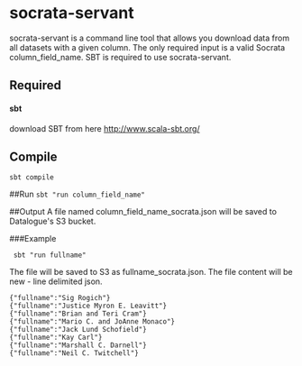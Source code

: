 # socrata-servant
socrata-servant is a command line tool that allows you download data from all datasets with a given column. The only
required input is a valid Socrata column_field_name. SBT is required
to use socrata-servant.

## Required
#### sbt
download SBT from here <http://www.scala-sbt.org/>

## Compile
```sbt compile```

##Run
```sbt "run column_field_name"```

##Output
A file named column_field_name_socrata.json will be saved to Datalogue's S3 bucket.

###Example

``` sbt "run fullname"```

The file will be saved to S3 as fullname_socrata.json. The file content will be new - line delimited json.


```
{"fullname":"Sig Rogich"}
{"fullname":"Justice Myron E. Leavitt"}
{"fullname":"Brian and Teri Cram"}
{"fullname":"Mario C. and JoAnne Monaco"}
{"fullname":"Jack Lund Schofield"}
{"fullname":"Kay Carl"}
{"fullname":"Marshall C. Darnell"}
{"fullname":"Neil C. Twitchell"}

```



